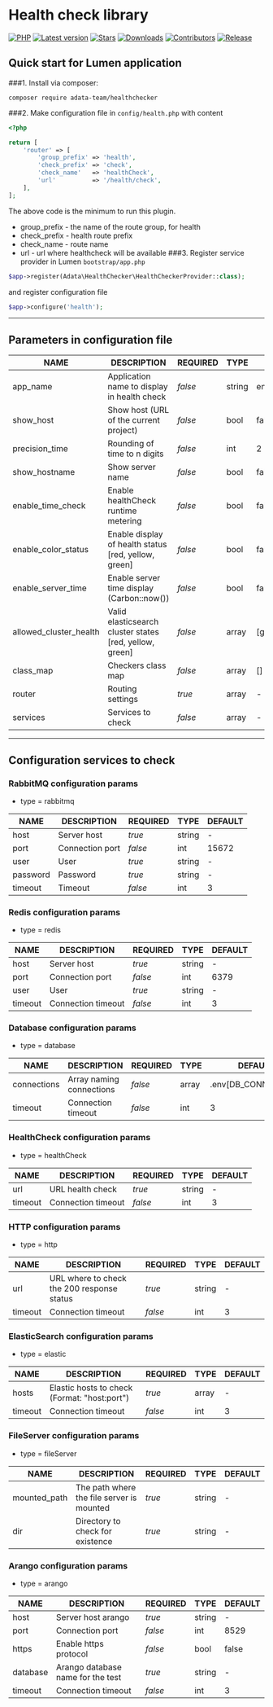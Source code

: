 # Health check library
[![PHP](https://img.shields.io/packagist/php-v/adata-team/healthchecker)](https://packagist.org/packages/adata-team/healthchecker)
[![Latest version](https://img.shields.io/packagist/v/adata-team/healthchecker)](https://packagist.org/packages/adata-team/healthchecker)
[![Stars](https://img.shields.io/packagist/stars/adata-team/healthchecker)](https://packagist.org/packages/adata-team/healthchecker)
[![Downloads](https://img.shields.io/packagist/dt/adata-team/healthchecker)](https://packagist.org/packages/adata-team/healthchecker)
[![Contributors](https://img.shields.io/github/contributors-anon/adata-team/healthcheck)](https://github.com/adata-team/healthcheck)
[![Release](https://img.shields.io/github/v/release/adata-team/healthcheck)](https://github.com/adata-team/healthcheck)

## Quick start for Lumen application 

###1. Install via composer:
```shell
composer require adata-team/healthchecker
```
###2. Make configuration file in `config/health.php` with content
```php
<?php

return [
    'router' => [
        'group_prefix' => 'health',
        'check_prefix' => 'check',
        'check_name'   => 'healthCheck',
        'url'          => '/health/check',
    ],
];
```
The above code is the minimum to run this plugin.
* group_prefix - the name of the route group, for health
* check_prefix - health route prefix
* check_name   - route name
* url          - url where healthcheck will be available
###3. Register service provider in Lumen `bootstrap/app.php`
```php
$app->register(Adata\HealthChecker\HealthCheckerProvider::class);
```
and register configuration file
```php
$app->configure('health');
```
------------------------
## Parameters in configuration file

| NAME                   | DESCRIPTION                                             |  REQUIRED  | TYPE   | DEFAULT       | EXAMPLE                                                                                                          |
|------------------------|---------------------------------------------------------|------------|--------|---------------|------------------------------------------------------------------------------------------------------------------|
| app_name               | Application name to display in health check             |  *false*   | string | env[APP_NAME] | 'Project'                                                                                                        |
| show_host              | Show host (URL of the current project)                  |  *false*   | bool   | false         | true                                                                                                             |
| precision_time         | Rounding of time to n digits                            |  *false*   | int    | 2             | 4                                                                                                                |
| show_hostname          | Show server name                                        |  *false*   | bool   | false         | true                                                                                                             |
| enable_time_check      | Enable healthCheck runtime metering                     |  *false*   | bool   | false         | true                                                                                                             |
| enable_color_status    | Enable display of health status [red, yellow, green]    |  *false*   | bool   | false         | true                                                                                                             |
| enable_server_time     | Enable server time display (Carbon::now())              |  *false*   | bool   | false         | true                                                                                                             |
| allowed_cluster_health | Valid elasticsearch cluster states [red, yellow, green] |  *false*   | array  | [green]       | [yellow, green]                                                                                                  |
| class_map              | Checkers class map                                      |  *false*   | array  | []            | ['database' => Adata\HealthChecker\Checkers\DatabaseChecker::class]                                              |
| router                 | Routing settings                                        |  *true*    | array  | -             | ['group_prefix' => 'health', 'check_prefix' => 'check', 'check_name' => 'healthCheck', 'url' => '/health/check'] |
| services               | Services to check                                       |  *false*   | array  | -             | ['db' => ['type' => 'database', 'connections' => ['pgsql']]                                                      |

------------------------
## Configuration services to check
### RabbitMQ configuration params
- type = rabbitmq

| NAME     | DESCRIPTION     |  REQUIRED  | TYPE   | DEFAULT |
|----------|-----------------|------------|--------|---------|
| host     | Server host     |   *true*   | string |    -    |
| port     | Connection port |   *false*  | int    |  15672  |
| user     | User            |   *true*   | string |    -    |
| password | Password        |   *true*   | string |    -    |
| timeout  | Timeout         |   *false*  | int    |    3    |

### Redis configuration params
- type = redis

| NAME     | DESCRIPTION        |  REQUIRED  | TYPE   | DEFAULT |
|----------|--------------------|------------|--------|---------|
| host     | Server host        |   *true*   | string |    -    |
| port     | Connection port    |   *false*  | int    |  6379   |
| user     | User               |   *true*   | string |    -    |
| timeout  | Connection timeout |   *false*  | int    |    3    |

### Database configuration params
- type = database

| NAME         | DESCRIPTION              |  REQUIRED  | TYPE   | DEFAULT             |
|--------------|--------------------------|------------|--------|---------------------|
| connections  | Array naming connections |   *false*  | array  | .env[DB_CONNECTION] |
| timeout      | Connection timeout       |   *false*  | int    |    3                |

### HealthCheck configuration params
- type = healthCheck

| NAME     | DESCRIPTION        |  REQUIRED  | TYPE   | DEFAULT |
|----------|--------------------|------------|--------|---------|
| url      | URL health check   |   *true*   | string |    -    |
| timeout  | Connection timeout |   *false*  | int    |    3    |

### HTTP configuration params
- type = http

| NAME     | DESCRIPTION                                  |  REQUIRED  | TYPE   | DEFAULT |
|----------|----------------------------------------------|------------|--------|---------|
| url      | URL where to check the 200 response status   |   *true*   | string |    -    |
| timeout  | Connection timeout                           |   *false*  | int    |    3    |

### ElasticSearch configuration params
- type = elastic

| NAME     | DESCRIPTION                                  |  REQUIRED  | TYPE   | DEFAULT |
|----------|----------------------------------------------|------------|--------|---------|
| hosts    | Elastic hosts to check (Format: "host:port") |   *true*   | array  |    -    |
| timeout  | Connection timeout                           |   *false*  | int    |    3    |

### FileServer configuration params
- type = fileServer

| NAME         | DESCRIPTION                                  |  REQUIRED  | TYPE   | DEFAULT |
|--------------|----------------------------------------------|------------|--------|---------|
| mounted_path | The path where the file server is mounted    |   *true*   | string |    -    |
| dir          | Directory to check for existence             |   *true*   | string |    -    |

### Arango configuration params
- type = arango

| NAME     | DESCRIPTION                       |  REQUIRED  | TYPE   | DEFAULT |
|----------|-----------------------------------|------------|--------|---------|
| host     | Server host arango                |   *true*   | string |    -    |
| port     | Connection port                   |   *false*  | int    |  8529   |
| https    | Enable https protocol             |   *false*  | bool   |  false  |
| database | Arango database name for the test |   *true*   | string |    -    |
| timeout  | Connection timeout                |   *false*  | int    |    3    |